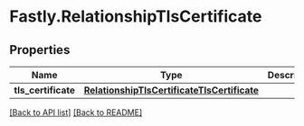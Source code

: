 # Fastly.RelationshipTlsCertificate

## Properties

Name | Type | Description | Notes
------------ | ------------- | ------------- | -------------
**tls_certificate** | [**RelationshipTlsCertificateTlsCertificate**](RelationshipTlsCertificateTlsCertificate.md) |  | [optional] 


[[Back to API list]](../../README.md#endpoints) [[Back to README]](../../README.md)
